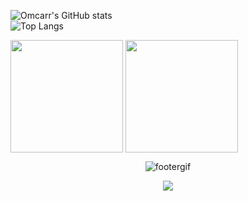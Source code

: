 ![Omcarr's GitHub stats](https://github-readme-stats.vercel.app/api?username=omcarr&theme=gotham&show_icons=true)
<br>
![Top Langs](https://github-readme-stats.vercel.app/api/top-langs/?username=Omcarr&theme=gotham)


<img align="center" src="https://leetcard.jacoblin.cool/omcarr?theme=wtf&font=Fira+Code&ext=heatmap" height="180"/>
<img align="center" src="https://codeforces-readme-stats.vercel.app/api/card?username=omcarr&theme=vue&disable_animations=false&show_icons=true&force_username=true" height="180"/>


<p align='center'>
  <img src="https://raw.githubusercontent.com/saadeghi/saadeghi/master/dino.gif" alt="footergif" align=center>
</p>

<p align='center'>
  <img src="https://komarev.com/ghpvc/?username=omcarr&style=for-the-badge&color=343434"/>
</p>
